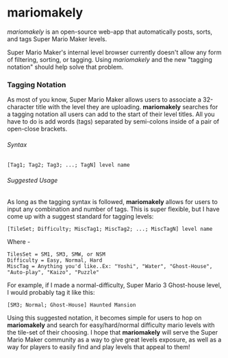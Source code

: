 # mariomakely

*mariomakely* is an open-source web-app that automatically posts, sorts, and tags Super Mario Maker levels.

Super Mario Maker's internal level browser currently doesn't allow any form of filtering, sorting, or tagging. Using *mariomakely* and the new "tagging notation" should help solve that problem.


### Tagging Notation

As most of you know, Super Mario Maker allows users to associate a 32-character title with the level they are uploading. **mariomakely** searches for a tagging notation all users can add to the start of their level titles. All you have to do is add words (tags) separated by semi-colons inside of a pair of open-close brackets.

###### Syntax
```
[Tag1; Tag2; Tag3; ...; TagN] level name
```

###### Suggested Usage

As long as the tagging syntax is followed, **mariomakely** allows for users to input any combination and number of tags. This is super flexible, but I have come up with a suggest standard for tagging levels:

```
[TileSet; Difficulty; MiscTag1; MiscTag2; ...; MiscTagN] level name
```
Where -
```
TilesSet = SM1, SM3, SMW, or NSM
Difficulty = Easy, Normal, Hard
MiscTag = Anything you'd like..Ex: "Yoshi", "Water", "Ghost-House", "Auto-play", "Kaizo", "Puzzle"
```
For example, if I made a normal-difficulty, Super Mario 3 Ghost-house level, I would probably tag it like this:
```
[SM3; Normal; Ghost-House] Haunted Mansion
```

Using this suggested notation, it becomes simple for users to hop on **mariomakely** and search for easy/hard/normal difficulty mario levels with the tile-set of their choosing. I hope that **mariomakely** will serve the Super Mario Maker community as a way to give great levels exposure, as well as a way for players to easily find and play levels that appeal to them!
